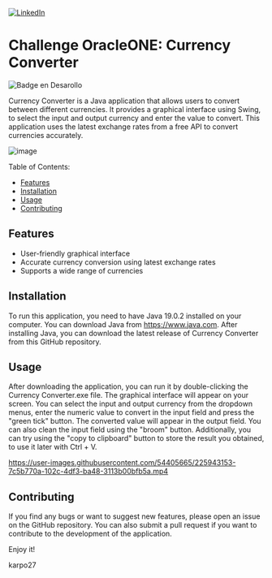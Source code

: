 [![LinkedIn](https://img.shields.io/badge/LinkedIn-0077B5?style=for-the-badge&logo=linkedin&logoColor=white)](https://www.linkedin.com/in/julian-giudice-940771a1/)

# Challenge OracleONE: Currency Converter
![Badge en Desarollo](https://img.shields.io/badge/STATUS-%20DEVELOPMENT-green)

Currency Converter is a Java application that allows users to convert between different currencies. It provides a graphical interface using Swing, to select the input and output currency and enter the value to convert. This application uses the latest exchange rates from a free API to convert currencies accurately.

![image](https://user-images.githubusercontent.com/54405665/225930092-1c106309-6d64-4ec9-bda6-cca6121d710f.png)

Table of Contents:

- [Features](#Features)
- [Installation](#Installation)
- [Usage](#Usage)
- [Contributing](#Contributing)

## Features
- User-friendly graphical interface
- Accurate currency conversion using latest exchange rates
- Supports a wide range of currencies

## Installation

To run this application, you need to have Java 19.0.2 installed on your computer. You can download Java from https://www.java.com. After installing Java, you can download the latest release of Currency Converter from this GitHub repository.

## Usage
After downloading the application, you can run it by double-clicking the Currency Converter.exe file. 
The graphical interface will appear on your screen. You can select the input and output currency from the dropdown menus, enter the numeric value to convert in the input field and press the "green tick" button. 
The converted value will appear in the output field. You can also clean the input field using the "broom" button. 
Additionally, you can try using the "copy to clipboard" button to store the result you obtained, to use it later with Ctrl + V.

https://user-images.githubusercontent.com/54405665/225943153-7c5b770a-102c-4df3-ba48-3113b00bfb5a.mp4

## Contributing
If you find any bugs or want to suggest new features, please open an issue on the GitHub repository. You can also submit a pull request if you want to contribute to the development of the application.

Enjoy it!

karpo27
